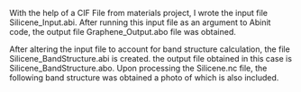 With the help of a CIF File from materials project, I wrote the input file Silicene_Input.abi. After running this input file as an argument to Abinit code, the output file Graphene_Output.abo file was obtained.

After altering the input file to account for band structure calculation, the file Silicene_BandStructure.abi is created. the output file obtained in this case is Silicene_BandStructure.abo. Upon processing the Silicene.nc file, the following band structure was obtained a photo of which is also included.
